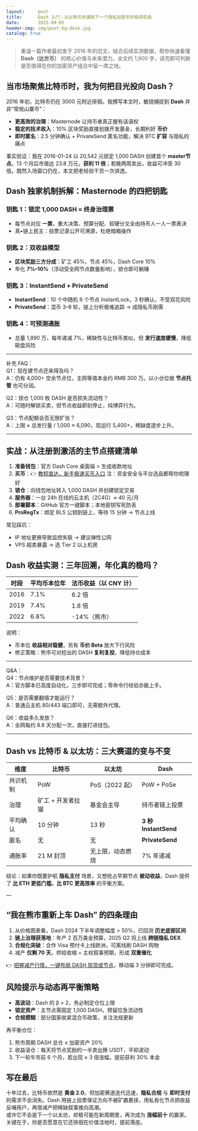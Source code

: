 ```yaml
---
layout:     post
title:      Dash 入门：从比特币热潮到下一个隐私加密币的投资机会
date:       2025-09-05
header-img: img/post-bg-desk.jpg
catalog: true
---
```


> 重温一篇作者最初发于 2016 年的旧文，结合后续实测数据，帮你快速看懂 **Dash（达世币）** 的核心价值与未来潜力。全文约 1,900 字，读完即可判断是否值得在你的加密资产组合中留一席之地。

## 当市场聚焦比特币时，我为何把目光投向 Dash？
2016 年初，比特币仍在 3000 元附近徘徊。我撰写本文时，敏锐捕捉到 **Dash** 并非“常规山寨币”：  
- **更高效的治理**：Masternode 让持币者真正握有话语权  
- **稳定的技术收入**：10% 区块奖励直接划拨开发基金，长期利好 **币价**  
- **即时匿名**：2.5 分钟确认 + PrivateSend 匿名功能，解决 BTC **扩容** 与隐私的痛点

事实验证：我在 2016-01-24 以 20,542 元锁定 1,000 DASH 创建首个 **master节点**。13 个月后市值达 23.8 万元，**获利 11 倍**；若晚两周卖出，收益可冲至 30 倍。既然入场窗口仍在，本文把老经验干货一次讲透。

## Dash 独家机制拆解：Masternode 的四把钥匙

### 钥匙 1：锁定 1,000 DASH = 终身治理票
- 每节点对应 **一票**，重大决策、预算分配、软硬分叉全由持币人一人一票表决  
- 真•链上民主：投票记录公开可溯源，杜绝暗箱操作

### 钥匙 2：双收益模型
- **区块奖励三方分成**：矿工 45%，节点 45%，Dash Core 10%  
- 年化 **7%–10%**（浮动受全网节点数量影响），锁仓即可躺赚

### 钥匙 3：InstantSend + PrivateSend
- **InstantSend**：10 个中随机 6 个节点 InstantLock，3 秒确认，不受双花风险  
- **PrivateSend**：混币 3–8 轮，链上分析极难追踪 → 成隐私币刚需

### 钥匙 4：可预测通胀
- 总量 1,890 万，每年递减 7%，稀缺性与比特币类似，但 **发行速度缓慢**，降低砸盘风险

***

补充 FAQ：  
Q1：现在建节点还来得及吗？  
A：仍有 4,000+ 空余节点位，主网等值本金约 RMB 300 万。以小仓位做 **节点托管** 也可分润。  

Q2：锁仓 1,000 枚 DASH 是否损失流动性？  
A：可随时解锁买卖，但节点收益即刻停止，纯博弈行为。

Q3：节点配额会否无限扩张？  
A：上限 ≈ 总发行量 / 1,000 ≈ 6,090，现运行 5,400+，稀缺度逐步上升。

***

## 实战：从注册到激活的主节点搭建清单
1. **准备钱包**：官方 Dash Core 桌面端 > 生成收款地址  
2. **买币**：👉 [教程直达，新手极速买币入口](https://okxdog.com/) 注：资金安全与平台选品都帮你梳理好  
3. **锁仓**：向钱包地址转入 1,000 DASH 并创建锁定交易  
4. **服务器**：一台 24h 在线的云主机（2C4G）≈ 40 元/月  
5. **部署脚本**：GitHub 官方一键脚本；本地密钥写死防丢  
6. **ProRegTx**：绑定 BLS 公钥到链上，等待 15 分钟 → 节点上线

常见踩坑：  
- IP 地址更换导致监控失联 → 建议弹性公网  
- VPS 超卖暴露 → 选 Tier 2 以上机房

## Dash 收益实测：三年回溯，年化真的稳吗？
| 时段      | 平均币本位年 | 法币收益（以 CNY 计） |
|-----------|-------------|-----------------------|
| 2016      | 7.1%        | 6.2 倍                |
| 2019      | 7.4%        | 1.8 倍                |
| 2022      | 6.8%        | -14%（熊市）          |

说明：  
- 币本位 **收益相对稳健**，另有 **币价 Beta** 放大下行风险  
- 修正策略：熊市可对挖出的 DASH **复利复投**，降低持仓成本

***

Q&A：  
Q4：节点维护是否需要技术背景？  
A：官方脚本已高度自动化，三步即可完成；零命令行经验亦能上手。  

Q5：是否需要翻墙才能运行？  
A：普通云主机 80/443 端口即可，无需额外代理。  

Q6：收益多久发放？  
A：全网每约 8.8 天分配一次，直接打进钱包。  

***

## Dash vs 比特币 & 以太坊：三大赛道的变与不变

| 维度       | 比特币          | 以太坊              | Dash                |
|------------|-----------------|---------------------|---------------------|
| 共识机制   | PoW             | PoS（2022 起）      | PoW + PoSe          |
| 治理       | 矿工 + 开发者拉锯| 基金会主导           | 持币者链上投票      |
| 平均确认   | 10 分钟         | 13 秒               | **3 秒 InstantSend** |
| 匿名       | 无              | 无                  | **PrivateSend**    |
| 通胀率     | 21 M 封顶       | 无上限，动态燃烧     | 7% 年递减          |

结论：如果你既要护航 **隐私支付** 场景，又想抢占早期节点 **被动收益**，Dash 提供了 **比 ETH 更低门槛、比 BTC 更高效率** 的平衡方案。

—

## “我在熊市重新上车 Dash” 的四条理由
1. 从价格图表看，Dash 2024 下半年调整幅度 > 50%，已回测 **历史底部区间**  
2. **链上治理获落地**：年产 2 百万美金预算，2025 Q2 将上线 **跨链隐私 DEX**  
3. **合规化突破**：合作 Visa 预付卡上线欧洲，可离线刷 DASH 购物  
4. 减产 **仅剩 70 天**，供给收缩 + 主权叙事预期，形成 **双重催化**

👉 [把握减产行情，一键布局 DASH 现货或节点](https://okxdog.com/)，移动端 3 分钟即可完成。  

## 风险提示与动态再平衡策略
- **高波动**：Dash 的 β > 2，务必制定仓位上限  
- **锁定资产**：主节点需固定 1,000 DASH，预留应急流动性  
- **合规模糊**：部分国家收紧混合币政策，关注法规更新

再平衡仓位：  
1. 熊市周期 DASH 总仓 ≤ 加密资产 20%  
2. 收益滚仓：每天将节点奖励的一半卖出换 USDT，平抑波动  
3. 下一轮牛市前 6 个月，若出现 ≥ 3 倍涨幅，提前获利 30% 本金

## 写在最后
十年过去，比特币依然是 **黄金 2.0**。但加密赛道迭代迅速，**隐私合规** 与 **即时支付** 的需求不会消失。Dash 用链上投票保证方向不被矿霸裹挟，用私有化节点把收益反哺用户，再借减产把稀缺叙事推向高潮。  
或许它不会是下一个以太坊，却极可能在新周期里，再次成为 **涨幅前十** 的赢家。关键在于，你是否愿意在它还徘徊在价值洼地时，提前落座。